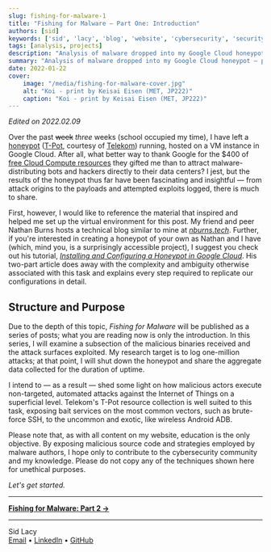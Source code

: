 ```yaml
---
slug: fishing-for-malware-1
title: "Fishing for Malware — Part One: Introduction"
authors: [sid]
keywords: ['sid', 'lacy', 'blog', 'website', 'cybersecurity', 'security', 'computer', 'honeypot', 'malware', 'tech', 'network']
tags: [analysis, projects]
description: "Analysis of malware dropped into my Google Cloud honeypot — preliminary notes"
summary: "Analysis of malware dropped into my Google Cloud honeypot — preliminary notes"
date: 2022-01-22
cover:
    image: "/media/fishing-for-malware-cover.jpg"
    alt: "Koi - print by Keisai Eisen (MET, JP222)"
    caption: "Koi - print by Keisai Eisen (MET, JP222)"
---
```


*Edited on 2022.02.09*

Over the past ~~week~~ *three* weeks (school occupied my time), I have left a [honeypot](https://usa.kaspersky.com/resource-center/threats/what-is-a-honeypot) ([T-Pot]((https://github.com/telekom-security/tpotce)), courtesy of [Telekom](https://github.com/telekom-security)) running, hosted on a VM instance in Google Cloud. After all, what better way to thank Google for the $400 of [free Cloud Compute resources](https://cloud.google.com/free/docs/gcp-free-tier) they gifted me than to attract malware-distributing bots and hackers directly to their data centers? I jest, but the results of the honeypot thus far have been fascinating and insightful — from attack origins to the payloads and attempted exploits logged, there is much to share.

First, however, I would like to reference the material that inspired and helped me set up the virtual environment for this post. My friend and peer Nathan Burns hosts a technical blog similar to mine at [*nburns.tech*](https://nburns.tech). Further, if you're interested in creating a honeypot of your own as Nathan and I have (which, mind you, is a surprisingly accessible project), I suggest you check out his tutorial, [*Installing and Configuring a Honeypot in Google Cloud*](https://nburns.tech/docs/Tutorials/honeypot_1). His two-part article does away with the complexity and ambiguity otherwise associated with this task and explains every step required to replicate our configurations in detail.

## Structure and Purpose

Due to the depth of this topic, *Fishing for Malware* will be published as a series of posts; what you are reading now is only the introduction. In this series, I will examine a subsection of the malicious binaries received and the attack surfaces exploited. My research target is to log one-million attacks; at that point, I will shut down the honeypot and share the aggregate data collected for the duration of uptime.

I intend to — as a result — shed some light on how malicious actors execute non-targeted, automated attacks against the Internet of Things on a superficial level. Telekom's T-Pot resource collection is well suited to this task, exposing bait services on the most common vectors, such as brute-force SSH, to the uncommon and exotic, like wireless Android ADB.

Please note that, as with all content on my website, education is the only objective. By exposing malicious source code and strategies employed by malware authors, I hope only to contribute to the cybersecurity community and my knowledge. Please do not copy any of the techniques shown here for unethical purposes.

*Let's get started.*

---

**[Fishing for Malware: Part 2 →](/posts/fishing-for-malware-2)**

---

Sid Lacy  
[Email](mailto:contact@swlacy.com?subject=Hello!) • [LinkedIn](https://www.linkedin.com/in/lacysw/) • [GitHub](https://github.com/lacysw)